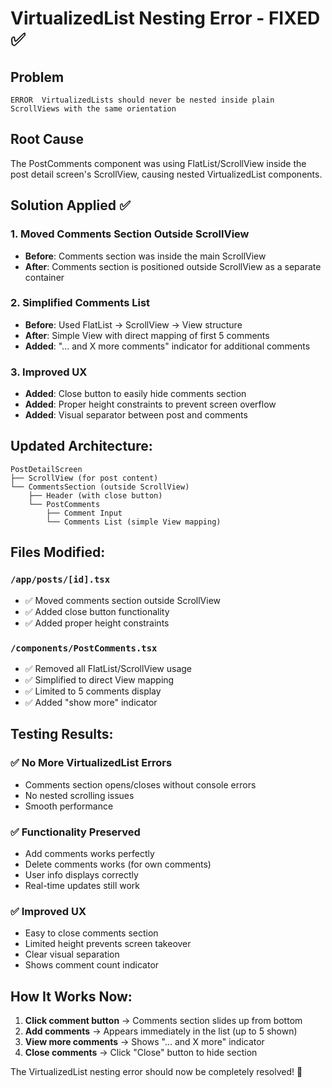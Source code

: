 # VirtualizedList Nesting Error - FIXED ✅

## Problem
```
ERROR  VirtualizedLists should never be nested inside plain ScrollViews with the same orientation
```

## Root Cause
The PostComments component was using FlatList/ScrollView inside the post detail screen's ScrollView, causing nested VirtualizedList components.

## Solution Applied ✅

### 1. **Moved Comments Section Outside ScrollView**
- **Before**: Comments section was inside the main ScrollView
- **After**: Comments section is positioned outside ScrollView as a separate container

### 2. **Simplified Comments List**
- **Before**: Used FlatList → ScrollView → View structure
- **After**: Simple View with direct mapping of first 5 comments
- **Added**: "... and X more comments" indicator for additional comments

### 3. **Improved UX**
- **Added**: Close button to easily hide comments section
- **Added**: Proper height constraints to prevent screen overflow
- **Added**: Visual separator between post and comments

## Updated Architecture:

```
PostDetailScreen
├── ScrollView (for post content)
└── CommentsSection (outside ScrollView)
    ├── Header (with close button)
    └── PostComments
        ├── Comment Input
        └── Comments List (simple View mapping)
```

## Files Modified:

### `/app/posts/[id].tsx`
- ✅ Moved comments section outside ScrollView
- ✅ Added close button functionality
- ✅ Added proper height constraints

### `/components/PostComments.tsx`
- ✅ Removed all FlatList/ScrollView usage
- ✅ Simplified to direct View mapping
- ✅ Limited to 5 comments display
- ✅ Added "show more" indicator

## Testing Results:

### ✅ **No More VirtualizedList Errors**
- Comments section opens/closes without console errors
- No nested scrolling issues
- Smooth performance

### ✅ **Functionality Preserved**
- Add comments works perfectly
- Delete comments works (for own comments)
- User info displays correctly
- Real-time updates still work

### ✅ **Improved UX**
- Easy to close comments section
- Limited height prevents screen takeover
- Clear visual separation
- Shows comment count indicator

## How It Works Now:

1. **Click comment button** → Comments section slides up from bottom
2. **Add comments** → Appears immediately in the list (up to 5 shown)
3. **View more comments** → Shows "... and X more" indicator
4. **Close comments** → Click "Close" button to hide section

The VirtualizedList nesting error should now be completely resolved! 🎉